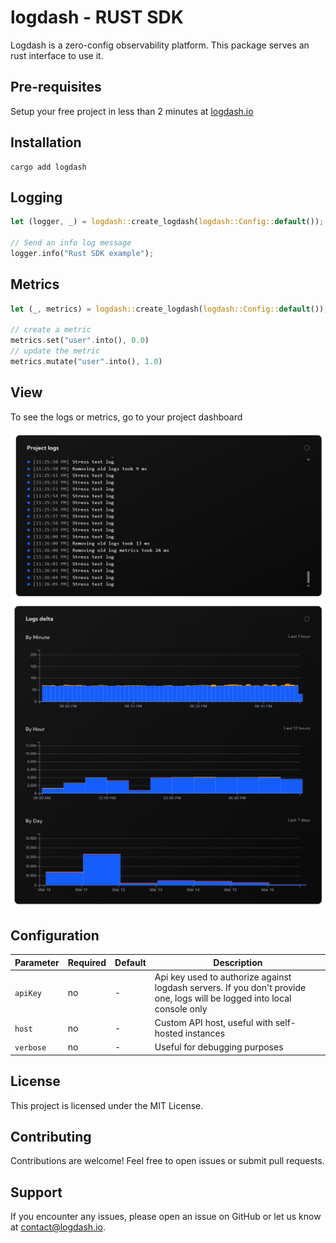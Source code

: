 # logdash - RUST SDK

Logdash is a zero-config observability platform. This package serves an rust interface to use it.

## Pre-requisites

Setup your free project in less than 2 minutes at [logdash.io](https://logdash.io/)

## Installation

```
cargo add logdash
```

## Logging

```rust
let (logger, _) = logdash::create_logdash(logdash::Config::default());

// Send an info log message
logger.info("Rust SDK example");
```

## Metrics

```rust
let (_, metrics) = logdash::create_logdash(logdash::Config::default());

// create a metric
metrics.set("user".into(), 0.0)
// update the metric
metrics.mutate("user".into(), 1.0)
```

## View

To see the logs or metrics, go to your project dashboard

![logs](docs/logs.png)
![delta](docs/delta.png)

## Configuration

| Parameter | Required | Default | Description                                                                                                              |
| --------- | -------- | ------- | ------------------------------------------------------------------------------------------------------------------------ |
| `apiKey`  | no       | -       | Api key used to authorize against logdash servers. If you don't provide one, logs will be logged into local console only |
| `host`    | no       | -       | Custom API host, useful with self-hosted instances                                                                       |
| `verbose` | no       | -       | Useful for debugging purposes                                                                                            |

## License

This project is licensed under the MIT License.

## Contributing

Contributions are welcome! Feel free to open issues or submit pull requests.

## Support

If you encounter any issues, please open an issue on GitHub or let us know at [contact@logdash.io](mailto:contact@logdash.io).
